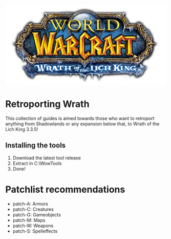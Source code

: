 ![logo](https://github.com/MoltenCrystal/RetroportingWrath/blob/main/imgs/wotlk.png)

# Retroporting Wrath

This collection of guides is aimed towards those who want to retroport anything from Shadowlands or any expansion below that, to Wrath of the Lich King 3.3.5!

## Installing the tools
1. Download the latest tool release
2. Extract in C:\WowTools
3. Done!

# Patchlist recommendations
* patch-A: Armors
* patch-C: Creatures
* patch-G: Gameobjects
* patch-M: Maps
* patch-W: Weapons
* patch-S: Spelleffects